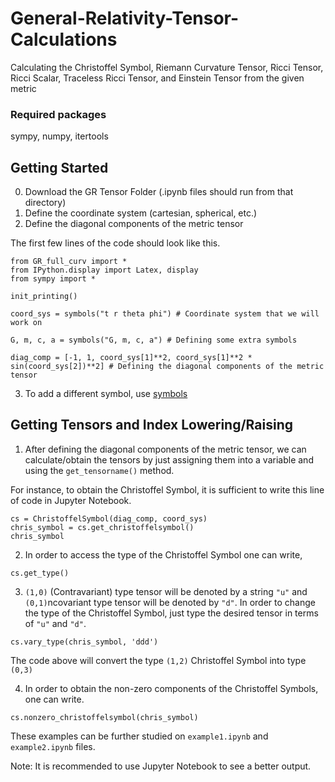 # General-Relativity-Tensor-Calculations

Calculating the Christoffel Symbol, Riemann Curvature Tensor, Ricci Tensor, Ricci Scalar, Traceless Ricci Tensor, and Einstein Tensor from the given metric

### Required packages
sympy, numpy, itertools

## Getting Started

0. Download the GR Tensor Folder (.ipynb files should run from that directory)
1. Define the coordinate system (cartesian, spherical, etc.) 
2. Define the diagonal components of the metric tensor

The first few lines of the code should look like this.

```
from GR_full_curv import *
from IPython.display import Latex, display
from sympy import *

init_printing()

coord_sys = symbols("t r theta phi") # Coordinate system that we will work on 

G, m, c, a = symbols("G, m, c, a") # Defining some extra symbols

diag_comp = [-1, 1, coord_sys[1]**2, coord_sys[1]**2 * sin(coord_sys[2])**2] # Defining the diagonal components of the metric tensor
```

3. To add a different symbol, use [symbols](https://docs.sympy.org/latest/tutorial/basic_operations.html)

## Getting Tensors and Index Lowering/Raising

1. After defining the diagonal components of the metric tensor, we can calculate/obtain the tensors by just assigning them into a variable and using the `get_tensorname()` method.

For instance, to obtain the Christoffel Symbol, it is sufficient to write this line of code in Jupyter Notebook.

```
cs = ChristoffelSymbol(diag_comp, coord_sys)
chris_symbol = cs.get_christoffelsymbol()
chris_symbol
```

2. In order to access the type of the Christoffel Symbol one can write,

`cs.get_type()`

3. `(1,0)` (Contravariant) type tensor will be denoted by a string `"u"` and `(0,1)`ncovariant type tensor will be denoted by `"d"`. In order to change the type of the Christoffel Symbol, just type the desired tensor in terms of `"u"` and `"d"`.

`cs.vary_type(chris_symbol, 'ddd')`

The code above will convert the type `(1,2)` Christoffel Symbol into type `(0,3)`

4. In order to obtain the non-zero components of the Christoffel Symbols, one can write.

`cs.nonzero_christoffelsymbol(chris_symbol)`

These examples can be further studied on `example1.ipynb` and `example2.ipynb` files.

Note: It is recommended to use Jupyter Notebook to see a better output.
 
